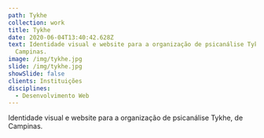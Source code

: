 ```yaml
---
path: Tykhe
collection: work
title: Tykhe
date: 2020-06-04T13:40:42.628Z
text: Identidade visual e website para a organização de psicanálise Tykhe, de
  Campinas.
image: /img/tykhe.jpg
slide: /img/tykhe.jpg
showSlide: false
clients: Instituições
disciplines: 
  - Desenvolvimento Web
---
```

Identidade visual e website para a organização de psicanálise Tykhe, de Campinas.
